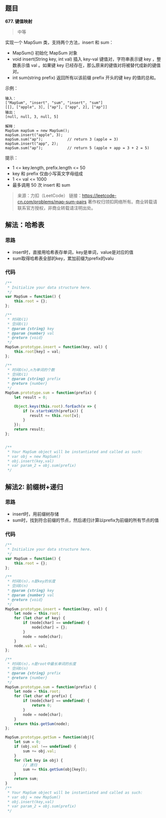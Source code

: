 ## 题目
**677. 键值映射**
>中等

实现一个 MapSum 类，支持两个方法，insert 和 sum：

* MapSum() 初始化 MapSum 对象
* void insert(String key, int val) 插入 key-val 键值对，字符串表示键 key ，整数表示值 val 。如果键 key 已经存在，那么原来的键值对将被替代成新的键值对。
* int sum(string prefix) 返回所有以该前缀 prefix 开头的键 key 的值的总和。

示例：
```
输入：
["MapSum", "insert", "sum", "insert", "sum"]
[[], ["apple", 3], ["ap"], ["app", 2], ["ap"]]
输出：
[null, null, 3, null, 5]

解释：
MapSum mapSum = new MapSum();
mapSum.insert("apple", 3);  
mapSum.sum("ap");           // return 3 (apple = 3)
mapSum.insert("app", 2);    
mapSum.sum("ap");           // return 5 (apple + app = 3 + 2 = 5)
```

提示：

* 1 <= key.length, prefix.length <= 50
* key 和 prefix 仅由小写英文字母组成
* 1 <= val <= 1000
* 最多调用 50 次 insert 和 sum

>来源：力扣（LeetCode）
链接：https://leetcode-cn.com/problems/map-sum-pairs
著作权归领扣网络所有。商业转载请联系官方授权，非商业转载请注明出处。

## 解法：哈希表
### 思路
* insert时，直接用哈希表存单词，key是单词，value是对应的值
* sum取得哈希表全部的key，累加前缀为prefix的valu

### 代码
```js
/**
 * Initialize your data structure here.
 */
var MapSum = function() {
    this.root = {};
};

/** 
 * 时间O(1)
 * 空间O(1)
 * @param {string} key 
 * @param {number} val
 * @return {void}
 */
MapSum.prototype.insert = function(key, val) {
    this.root[key] = val;
};

/** 
 * 时间O(n),n为单词的个数
 * 空间O(1)
 * @param {string} prefix
 * @return {number}
 */
MapSum.prototype.sum = function(prefix) {
    let result = 0;

    Object.keys(this.root).forEach(v => {
        if (v.startsWith(prefix)) {
           result += this.root[v];
        }
    });
    return result;
};


/**
 * Your MapSum object will be instantiated and called as such:
 * var obj = new MapSum()
 * obj.insert(key,val)
 * var param_2 = obj.sum(prefix)
 */
```
## 解法2: 前缀树+递归
### 思路
* insert时，用前缀树存储
* sum时，找到符合前缀的节点，然后递归计算以prefix为前缀的所有节点的值

### 代码
```js
/**
 * Initialize your data structure here.
 */
var MapSum = function() {
    this.root = {};
};

/** 
 * 时间O(n)，n是key的长度
 * 空间O(n)
 * @param {string} key 
 * @param {number} val
 * @return {void}
 */
MapSum.prototype.insert = function(key, val) {
    let node = this.root;
    for (let char of key) {
        if (node[char] == undefined) {
            node[char] = {};
        }
        node = node[char];
    }
    node.val = val;
};

/** 
 * 时间O(n)，n是root中最长单词的长度
 * 空间O(n)
 * @param {string} prefix
 * @return {number}
 */
MapSum.prototype.sum = function(prefix) {
    let node = this.root;
    for (let char of prefix) {
        if (node[char] == undefined) {
            return 0;
        }
        node = node[char];
    }
    return this.getSum(node);
};

MapSum.prototype.getSum = function(obj){
    let sum = 0;
    if (obj.val !== undefined) {
        sum += obj.val;
    }
    for (let key in obj) {
        // 递归
        sum += this.getSum(obj[key]);
    }
    return sum;
}
/**
 * Your MapSum object will be instantiated and called as such:
 * var obj = new MapSum()
 * obj.insert(key,val)
 * var param_2 = obj.sum(prefix)
 */
```